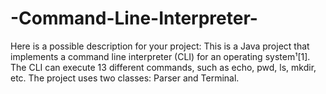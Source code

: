 # -Command-Line-Interpreter-
Here is a possible description for your project:  This is a Java project that implements a command line interpreter (CLI) for an operating system¹[1]. The CLI can execute 13 different commands, such as echo, pwd, ls, mkdir, etc. The project uses two classes: Parser and Terminal. 
